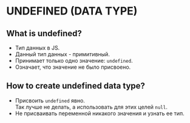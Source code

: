 # UNDEFINED (DATA TYPE)

## What is undefined?
- Тип данных в JS.
- Данный тип данных - примитивный.
- Принимает только одно значение: `undefined`.
- Означает, что значение не было присвоено.

## How to create undefined data type?
- Присвоить `undefined` явно.  
Так лучше не делать, а использовать для этих целей `null`.
- Не присваивать переменной никакого значения и узнать ее тип.